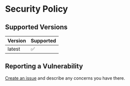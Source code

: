 # Security Policy

## Supported Versions

| Version | Supported          |
| ------- | ------------------ |
| latest   | :white_check_mark: |

## Reporting a Vulnerability

[Create an issue](https://github.com/The-Best-Codes/discraft-js/issues) and describe any concerns you have there.
